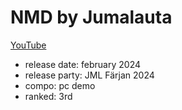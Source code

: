 # NMD by Jumalauta

[YouTube](https://www.youtube.com/watch?v=Bk02hW1KC98)

- release date: february 2024
- release party: JML Färjan 2024
- compo: pc demo
- ranked: 3rd

